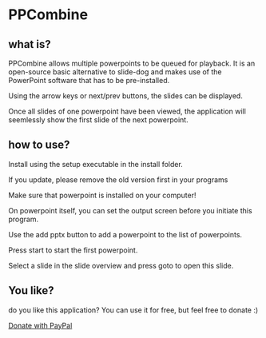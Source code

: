 # PPCombine

## what is?
PPCombine allows multiple powerpoints to be queued for playback.
It is an open-source basic alternative to slide-dog and makes use of the PowerPoint software that has to be pre-installed. 

Using the arrow keys or next/prev buttons, the slides can be displayed.

Once all slides of one powerpoint have been viewed, the application will seemlessly show the first slide of the next powerpoint.


## how to use?
Install using the setup executable in the install folder.

If you update, please remove the old version first in your programs

Make sure that powerpoint is installed on your computer!

On powerpoint itself, you can set the output screen before you initiate this program.


Use the add pptx button to add a powerpoint to the list of powerpoints. 

Press start to start the first powerpoint. 

Select a slide in the slide overview and press goto to open this slide. 

## You like?
do you like this application? You can use it for free, but feel free to donate :)

[Donate with PayPal](https://www.paypal.com/donate/?hosted_button_id=5EWKQXYMH9KAG)


